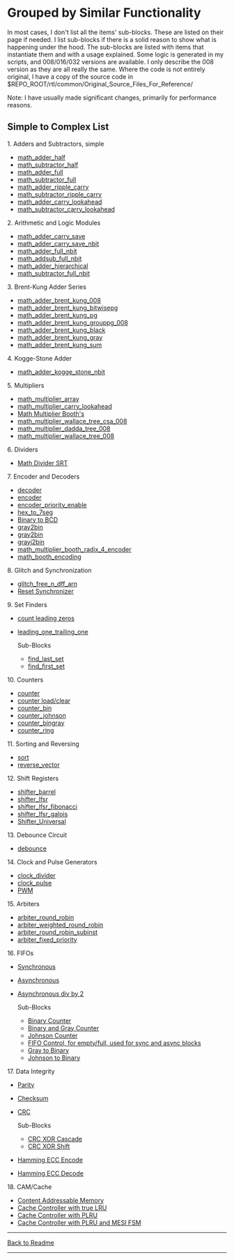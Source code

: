# Grouped by Similar Functionality

In most cases, I don't list all the items' sub-blocks. These are listed on their page if needed. I list sub-blocks if there is a solid reason to show what is happening under the hood. The sub-blocks are listed with items that instantiate them and with a usage explained. Some logic is generated in my scripts, and 008/016/032 versions are available. I only describe the 008 version as they are all really the same. Where the code is not entirely original, I have a copy of the source code in \$REPO_ROOT/rtl/common/Original_Source_Files_For_Reference/

Note: I have usually made significant changes, primarily for performance reasons.

## Simple to Complex List

1\. Adders and Subtractors, simple

- [math_adder_half](math_adder_half.md)
- [math_subtractor_half](math_subtractor_half.md)
- [math_adder_full](math_adder_full.md)
- [math_subtractor_full](math_subtractor_full.md)
- [math_adder_ripple_carry](math_adder_ripple_carry.md)
- [math_subtractor_ripple_carry](math_subtractor_ripple_carry.md)
- [math_adder_carry_lookahead](math_adder_carry_lookahead.md)
- [math_subtractor_carry_lookahead](math_subtractor_carry_lookahead.md)

2\. Arithmetic and Logic Modules

- [math_adder_carry_save](math_adder_carry_save.md)
- [math_adder_carry_save_nbit](math_adder_carry_save_nbit.md)
- [math_adder_full_nbit](math_adder_full_nbit.md)
- [math_addsub_full_nbit](math_addsub_full_nbit.md)
- [math_adder_hierarchical](math_adder_hierarchical.md)
- [math_subtractor_full_nbit](math_subtractor_full_nbit.md)

3\. Brent-Kung Adder Series

- [math_adder_brent_kung_008](math_adder_brent_kung_008.md)
- [math_adder_brent_kung_bitwisepg](math_adder_brent_kung_bitwisepg.md)
- [math_adder_brent_kung_pg](math_adder_brent_kung_pg.md)
- [math_adder_brent_kung_grouppg_008](math_adder_brent_kung_grouppg_008.md)
- [math_adder_brent_kung_black](math_adder_brent_kung_black.md)
- [math_adder_brent_kung_gray](math_adder_brent_kung_gray.md)
- [math_adder_brent_kung_sum](math_adder_brent_kung_sum.md)

4\. Kogge-Stone Adder

- [math_adder_kogge_stone_nbit](math_adder_kogge_stone_nbit.md)

5\. Multipliers

- [math_multiplier_array](math_multiplier_array.md)
- [math_multiplier_carry_lookahead](math_multiplier_carry_lookahead.md)
- [Math Multiplier Booth's](math_multiplier_booths.md)
- [math_multiplier_wallace_tree_csa_008](math_multiplier_wallace_tree_csa_008.md)
- [math_multiplier_dadda_tree_008](math_multiplier_dadda_tree_008.md)
- [math_multiplier_wallace_tree_008](math_multiplier_wallace_tree_008.md)

6\. Dividers

- [Math Divider SRT](math_divider_srt.md)

7\. Encoder and Decoders

- [decoder](decoder.md)
- [encoder](encoder.md)
- [encoder_priority_enable](encoder_priority_enable.md)
- [hex_to_7seg](hex_to_7seg.md)
- [Binary to BCD](bin_to_bcd.md)
- [gray2bin](bin2gray.md)
- [gray2bin](gray2bin.md)
- [grayj2bin](grayj2bin.md)
- [math_multiplier_booth_radix_4_encoder](math_multiplier_booth_radix_4_encoder.md)
- [math_booth_encoding](math_booth_encoding.md)

8\. Glitch and Synchronization

- [glitch_free_n_dff_arn](glitch_free_n_dff_arn.md)
- [Reset Synchronizer](reset_sync.md)

9\. Set Finders

- [count leading zeros](count_leading_zeros.md)
- [leading_one_trailing_one](leading_one_trailing_one.md)

  Sub-Blocks

  - [find_last_set](find_last_set.md)
  - [find_first_set](find_first_set.md)

10\. Counters

- [counter](counter.md)
- [counter load/clear](counter_load_clear.md)
- [counter_bin](counter_bin.md)
- [counter_johnson](counter_johnson.md)
- [counter_bingray](counter_bingray.md)
- [counter_ring](counter_ring.md)

11\. Sorting and Reversing

- [sort](sort.md)
- [reverse_vector](reverse_vector.md)

12\. Shift Registers

- [shifter_barrel](shifter_barrel.md)
- [shifter_lfsr](shifter_lfsr.md)
- [shifter_lfsr_fibonacci](shifter_lfsr_fibonacci.md)
- [shifter_lfsr_galois](shifter_lfsr_galois.md)
- [Shifter_Universal](shifter_universal.md)

13\. Debounce Circuit

- [debounce](debounce.md)

14\. Clock and Pulse Generators

- [clock_divider](clock_divider.md)
- [clock_pulse](clock_pulse.md)
- [PWM](pwm.md)

15\. Arbiters

- [arbiter_round_robin](arbiter_round_robin.md)
- [arbiter_weighted_round_robin](arbiter_weighted_round_robin.md)
- [arbiter_round_robin_subinst](arbiter_round_robin_subinst.md)
- [arbiter_fixed_priority](arbiter_fixed_priority.md)

16\. FIFOs

- [Synchronous](fifo_sync.md)
- [Asynchronous](fifo_async.md)
- [Asynchronous div by 2](fifo_async_div2.md)

  Sub-Blocks

  - [Binary Counter](counter_bin.md)
  - [Binary and Gray Counter](counter_bingray.md)
  - [Johnson Counter](counter_johnson.md)
  - [FIFO Control, for empty/full, used for sync and async blocks](fifo_control.md)
  - [Gray to Binary](gray2bin.md)
  - [Johnson to Binary](grayj2bin.md)

17\. Data Integrity

- [Parity](dataint_parity.md)
- [Checksum](dataint_checksum.md)
- [CRC](dataint_crc.md)

  Sub-Blocks
  - [CRC XOR Cascade](dataint_crc_xor_shift_cascade.md)
  - [CRC XOR Shift](dataint_crc_xor_shift.md)
- [Hamming ECC Encode](dataint_ecc_hamming_encode_secded.md)
- [Hamming ECC Decode](dataint_ecc_hamming_decode_secded.md)

18\. CAM/Cache

- [Content Addressable Memory](cam_tag.md)
- [Cache Controller with true LRU](cache_lru.md)
- [Cache Controller with PLRU](cache_plru.md)
- [Cache Controller with PLRU and MESI FSM](cache_plru_mesi.md)

---

[Back to Readme](../../../README.md)

---
